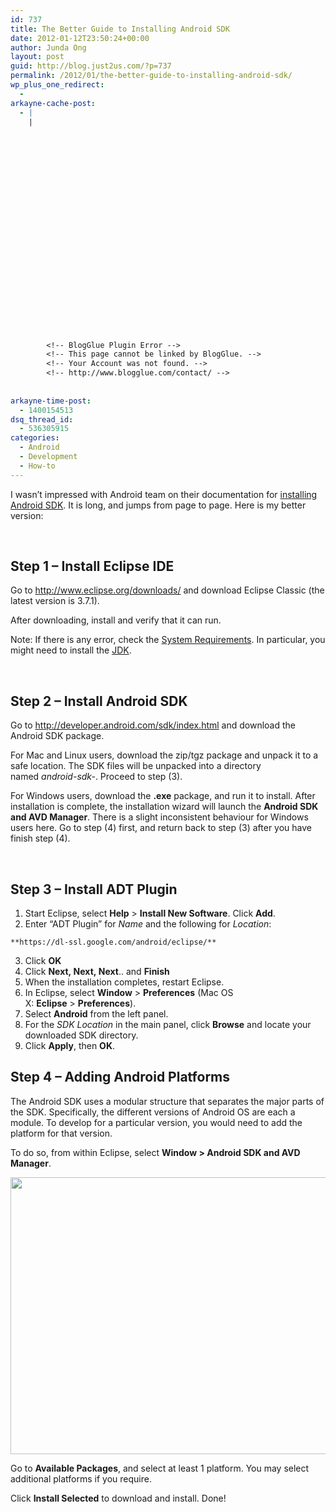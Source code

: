 ```yaml
---
id: 737
title: The Better Guide to Installing Android SDK
date: 2012-01-12T23:50:24+00:00
author: Junda Ong
layout: post
guid: http://blog.just2us.com/?p=737
permalink: /2012/01/the-better-guide-to-installing-android-sdk/
wp_plus_one_redirect:
  - 
arkayne-cache-post:
  - |
    |
        
        
        
        
        
        
        
        
        
        
        
        
        
        
        
        
        
        
        
        
        
        
        
        <!-- BlogGlue Plugin Error -->
        <!-- This page cannot be linked by BlogGlue. -->
        <!-- Your Account was not found. -->
        <!-- http://www.blogglue.com/contact/ -->
        
        
arkayne-time-post:
  - 1400154513
dsq_thread_id:
  - 536305915
categories:
  - Android
  - Development
  - How-to
---
```

I wasn&#8217;t impressed with Android team on their documentation for <a href="http://developer.android.com/sdk/installing.html" onclick="__gaTracker('send', 'event', 'outbound-article', 'http://developer.android.com/sdk/installing.html', 'installing Android SDK');">installing Android SDK</a>. It is long, and jumps from page to page. Here is my better version:

&nbsp;

## Step 1 &#8211; Install Eclipse IDE

Go to <a href="http://www.eclipse.org/downloads/" onclick="__gaTracker('send', 'event', 'outbound-article', 'http://www.eclipse.org/downloads/', 'http://www.eclipse.org/downloads/');" target="_blank">http://www.eclipse.org/downloads/</a> and download Eclipse Classic (the latest version is 3.7.1).

After downloading, install and verify that it can run.

Note: If there is any error, check the <a href="http://developer.android.com/sdk/requirements.html" onclick="__gaTracker('send', 'event', 'outbound-article', 'http://developer.android.com/sdk/requirements.html', 'System Requirements');" target="_blank">System Requirements</a>. In particular, you might need to install the <a href="http://www.oracle.com/technetwork/java/javase/downloads/index.html" onclick="__gaTracker('send', 'event', 'outbound-article', 'http://www.oracle.com/technetwork/java/javase/downloads/index.html', 'JDK');" target="_blank">JDK</a>.

&nbsp;

## Step 2 &#8211; Install Android SDK

Go to <a href="http://developer.android.com/sdk/index.html" onclick="__gaTracker('send', 'event', 'outbound-article', 'http://developer.android.com/sdk/index.html', 'http://developer.android.com/sdk/index.html');" target="_blank">http://developer.android.com/sdk/index.html</a> and download the Android SDK package.

For Mac and Linux users, download the zip/tgz package and unpack it to a safe location. The SDK files will be unpacked into a directory named _android-sdk-<machine-platform>_. Proceed to step (3).

For Windows users, download the **.exe** package, and run it to install. After installation is complete, the installation wizard will launch the **Android SDK and AVD Manager**. There is a slight inconsistent behaviour for Windows users here. Go to step (4) first, and return back to step (3) after you have finish step (4).

&nbsp;

## Step 3 &#8211; Install ADT Plugin

  1. Start Eclipse, select **Help** > **Install New Software**. Click **Add**.
  2. Enter &#8220;ADT Plugin&#8221; for _Name_ and the following for _Location_:
  
    **https://dl-ssl.google.com/android/eclipse/**
  3. Click **OK**
  4. Click **Next, **Next**, **Next****.. and **Finish**
  5. When the installation completes, restart Eclipse.
  6. In Eclipse, select **Window** > **Preferences** (Mac OS X: **Eclipse** > **Preferences**).
  7. Select **Android** from the left panel.
  8. For the _SDK Location_ in the main panel, click **Browse** and locate your downloaded SDK directory.
  9. Click **Apply**, then **OK**.

## 

## Step 4 &#8211; Adding Android Platforms

The Android SDK uses a modular structure that separates the major parts of the SDK. Specifically, the different versions of Android OS are each a module. To develop for a particular version, you would need to add the platform for that version.

To do so, from within Eclipse, select **Window > Android SDK and AVD Manager**.

<img class="alignnone" src="http://developer.android.com/images/sdk_manager_packages.png" alt="" width="560" height="443" />

Go to **Available Packages**, and select at least 1 platform. You may select additional platforms if you require.

Click **Install Selected** to download and install. Done!

<div style="font-size:0px;height:0px;line-height:0px;margin:0;padding:0;clear:both">
</div>